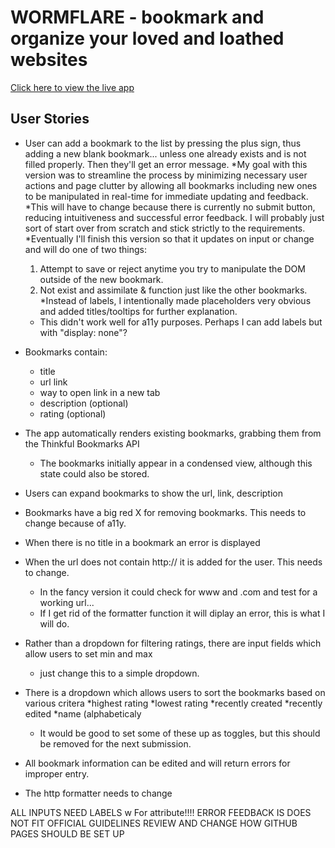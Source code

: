 # WORMFLARE - bookmark and organize your loved and loathed websites

[Click here to view the live app](https://thinkful-ei-unicorn.github.io/george-luther-bookmarks-app/)

## User Stories

* User can add a bookmark to the list by pressing the plus sign, 
thus adding a new blank bookmark... unless one already exists and is not filled properly.
Then they'll get an error message. 
 *My goal with this version was to streamline the process by minimizing necessary user actions and page clutter
 by allowing all bookmarks including new ones to be manipulated in real-time for immediate updating and feedback.
 *This will have to change because there is currently no submit button, reducing intuitiveness and successful error feedback.
 I will probably just sort of start over from scratch and stick strictly to the requirements. 
 *Eventually I'll finish this version so that it updates on input or change and will do one of two things:
    1. Attempt to save or reject anytime you try to manipulate the DOM outside of the new bookmark.
    2. Not exist and assimilate & function just like the other bookmarks.
 *Instead of labels, I intentionally made placeholders very obvious and added titles/tooltips for further explanation.
  * This didn't work well for a11y purposes. Perhaps I can add labels but with "display: none"?
 
* Bookmarks contain:
  * title
  * url link
  * way to open link in a new tab
  * description (optional)
  * rating (optional)
* The app automatically renders existing bookmarks, grabbing them from the Thinkful Bookmarks API
  * The bookmarks initially appear in a condensed view, although this state could also be stored.
* Users can expand bookmarks to show the url, link, description
* Bookmarks have a big red X for removing bookmarks. This needs to change because of a11y.
* When there is no title in a bookmark an error is displayed
* When the url does not contain http:// it is added for the user. This needs to change. 
  * In the fancy version it could check for www and .com and test for a working url...
  * If I get rid of the formatter function it will diplay an error, this is what I will do.

* Rather than a dropdown for filtering ratings, there are input fields which allow users to set min and max
  * just change this to a simple dropdown.
  
* There is a dropdown which allows users to sort the bookmarks based on various critera
  *highest rating
  *lowest rating
  *recently created
  *recently edited
  *name (alphabeticaly
  * It would be good to set some of these up as toggles, but this should be removed for the next submission.
  
 * All bookmark information can be edited and will return errors for improper entry.
  * The http formatter needs to change
  
  
  ALL INPUTS NEED LABELS w For attribute!!!!
  ERROR FEEDBACK IS DOES NOT FIT OFFICIAL GUIDELINES
  REVIEW AND CHANGE HOW GITHUB PAGES SHOULD BE SET UP
  
  
